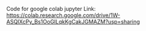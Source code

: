 Code for google colab jupyter
Link:
https://colab.research.google.com/drive/1W-ASQIXcPy_Bs1OoGILqkKgCakJGMAZM?usp=sharing
